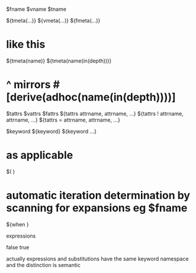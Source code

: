 $fname
$vname
$tname

${tmeta(...)}
${vmeta(...)}
${fmeta(...)}
# like this
${tmeta(name)}
${tmeta(name(in(depth)))}
# ^ mirrors #[derive(adhoc(name(in(depth))))]

$tattrs
$vattrs
$fattrs
${tattrs attrname, attrname, ...}
${tattrs ! attrname, attrname, ...}
${tattrs = attrname, attrname, ...}

$keyword
${keyword}
${keyword ...}
# as applicable

$( )
# automatic iteration determination by scanning for expansions eg $fname

${when }


expressions

false
true



actually expressions and substitutions have the same keyword namespace
and the distinction is semantic
